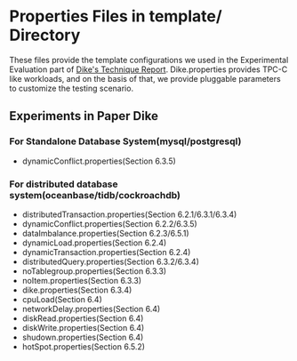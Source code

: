 # Properties Files in template/ Directory
These files provide the template configurations we used in the Experimental Evaluation part of [Dike's Technique Report](https://github.com/DBHammer/Dike/blob/main/Technique_Report.pdf). 
Dike.properties provides TPC-C like workloads, and on the basis of that, we provide pluggable parameters to customize the testing scenario.

## Experiments in Paper Dike
### For Standalone Database System(mysql/postgresql)
- dynamicConflict.properties(Section 6.3.5)

### For distributed database system(oceanbase/tidb/cockroachdb)
- distributedTransaction.properties(Section 6.2.1/6.3.1/6.3.4)
- dynamicConflict.properties(Section 6.2.2/6.3.5)
- dataImbalance.properties(Section 6.2.3/6.5.1)
- dynamicLoad.properties(Section 6.2.4)
- dynamicTransaction.properties(Section 6.2.4)
- distributedQuery.properties(Section 6.3.2/6.3.4)
- noTablegroup.properties(Section 6.3.3)
- noItem.properties(Section 6.3.3)
- dike.properties(Section 6.3.4)
- cpuLoad(Section 6.4)
- networkDelay.properties(Section 6.4)
- diskRead.properties(Section 6.4)
- diskWrite.properties(Section 6.4)
- shudown.properties(Section 6.4)
- hotSpot.properties(Section 6.5.2)
